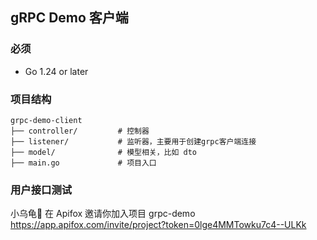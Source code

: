 ## gRPC Demo 客户端

### 必须

- Go 1.24 or later

### 项目结构

```
grpc-demo-client
├── controller/         # 控制器
├── listener/           # 监听器，主要用于创建grpc客户端连接
├── model/              # 模型相关，比如 dto
├── main.go             # 项目入口

```

### 用户接口测试
小乌龟🐢 在 Apifox 邀请你加入项目 grpc-demo https://app.apifox.com/invite/project?token=0lge4MMTowku7c4--ULKk
